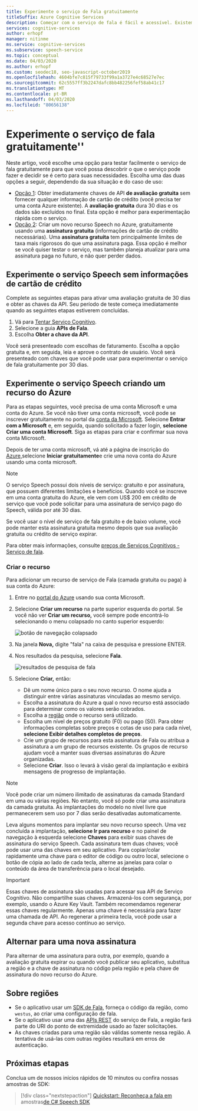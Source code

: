 ```yaml
---
title: Experimente o serviço de Fala gratuitamente
titleSuffix: Azure Cognitive Services
description: Começar com o serviço de fala é fácil e acessível. Existem duas opções disponíveis gratuitamente para que você possa descobrir o que o serviço pode fazer e decidir se é certo para suas necessidades.
services: cognitive-services
author: erhopf
manager: nitinme
ms.service: cognitive-services
ms.subservice: speech-service
ms.topic: conceptual
ms.date: 04/03/2020
ms.author: erhopf
ms.custom: seodec18, seo-javascript-october2019
ms.openlocfilehash: 4604bfe7c815f79733f99a1a3727e4c68527e7ec
ms.sourcegitcommit: 62c5557ff3b2247dafc8bb482256fef58ab41c17
ms.translationtype: MT
ms.contentlocale: pt-BR
ms.lasthandoff: 04/03/2020
ms.locfileid: "80656138"
---
```

# <a name="try-the-speech-service-for-free"></a>Experimente o serviço de fala gratuitamente''

Neste artigo, você escolhe uma opção para testar facilmente o serviço de fala gratuitamente para que você possa descobrir o que o serviço pode fazer e decidir se é certo para suas necessidades. Escolha uma das duas opções a seguir, dependendo da sua situação e do caso de uso:

- [Opção 1](#no-card): Obter imediatamente chaves de API **de avaliação gratuita** sem fornecer qualquer informação de cartão de crédito (você precisa ter uma conta Azure existente). A **avaliação gratuita** dura 30 dias e os dados são excluídos no final. Esta opção é melhor para experimentação rápida com o serviço.
- [Opção 2](#new-resource): Criar um novo recurso Speech no Azure, gratuitamente usando uma **assinatura gratuita** (informações de cartão de crédito necessárias). Uma **assinatura gratuita** tem principalmente limites de taxa mais rigorosos do que uma assinatura paga. Essa opção é melhor se você quiser testar o serviço, mas também planeja atualizar para uma assinatura paga no futuro, e não quer perder dados.

## <a name="try-the-speech-service-without-credit-card-info"></a><a id="no-card"></a>Experimente o serviço Speech sem informações de cartão de crédito

Complete as seguintes etapas para ativar uma avaliação gratuita de 30 dias e obter as chaves da API. Seu período de teste começa imediatamente quando as seguintes etapas estiverem concluídas.

1. Vá para [Tentar Serviço Cognitivo](https://azure.microsoft.com/try/cognitive-services/).
1. Selecione a guia **APIs de Fala**.
1. Escolha **Obter a chave da API**.

Você será presenteado com escolhas de faturamento. Escolha a opção gratuita e, em seguida, leia e aprove o contrato de usuário. Você será presenteado com chaves que você pode usar para experimentar o serviço de fala gratuitamente por 30 dias.

## <a name="try-the-speech-service-by-creating-an-azure-resource"></a><a id="new-resource"></a>Experimente o serviço Speech criando um recurso do Azure

Para as etapas seguintes, você precisa de uma conta Microsoft e uma conta do Azure. Se você não tiver uma conta microsoft, você pode se inscrever gratuitamente no portal da [conta da Microsoft](https://account.microsoft.com/account). Selecione **Entrar com a Microsoft** e, em seguida, quando solicitado a fazer login, **selecione Criar uma conta Microsoft**. Siga as etapas para criar e confirmar sua nova conta Microsoft.

Depois de ter uma conta microsoft, vá até a página de inscrição do [Azure,](https://azure.microsoft.com/free/ai/)selecione **Iniciar gratuitamente**e crie uma nova conta do Azure usando uma conta microsoft.

> [!NOTE]
> O serviço Speech possui dois níveis de serviço: gratuito e por assinatura, que possuem diferentes limitações e benefícios. Quando você se inscreve em uma conta gratuita do Azure, ele vem com US$ 200 em crédito de serviço que você pode solicitar para uma assinatura de serviço pago do Speech, válida por até 30 dias.
>
> Se você usar o nível de serviço de fala gratuito e de baixo volume, você pode manter esta assinatura gratuita mesmo depois que sua avaliação gratuita ou crédito de serviço expirar.
>
> Para obter mais informações, consulte [preços de Serviços Cognitivos - Serviço de fala](https://azure.microsoft.com/pricing/details/cognitive-services/speech-services/).

### <a name="create-the-resource"></a>Criar o recurso

Para adicionar um recurso de serviço de Fala (camada gratuita ou paga) à sua conta do Azure:

1. Entre no [portal do Azure](https://portal.azure.com/) usando sua conta Microsoft.

1. Selecione **Criar um recurso** na parte superior esquerda do portal. Se você não ver **Criar um recurso,** você sempre pode encontrá-lo selecionando o menu colapsado no canto superior esquerdo:

   ![botão de navegação colapsado](media/index/collapsed-nav.png)

1. Na janela **Nova,** digite "fala" na caixa de pesquisa e pressione ENTER.

1. Nos resultados da pesquisa, selecione **Fala**.

   ![resultados de pesquisa de fala](media/index/speech-search.png)

1. Selecione **Criar,** então:

   - Dê um nome único para o seu novo recurso. O nome ajuda a distinguir entre várias assinaturas vinculadas ao mesmo serviço.
   - Escolha a assinatura do Azure a qual o novo recurso está associado para determinar como os valores serão cobrados.
   - Escolha a [região](regions.md) onde o recurso será utilizado.
   - Escolha um nível de preços gratuito (F0) ou pago (S0). Para obter informações completas sobre preços e cotas de uso para cada nível, **selecione Exibir detalhes completos de preços**.
   - Crie um grupo de recursos para esta assinatura de Fala ou atribua a assinatura a um grupo de recursos existente. Os grupos de recurso ajudam você a manter suas diversas assinaturas do Azure organizadas.
   - Selecione **Criar**. Isso o levará à visão geral da implantação e exibirá mensagens de progresso de implantação.

> [!NOTE]
> Você pode criar um número ilimitado de assinaturas da camada Standard em uma ou várias regiões. No entanto, você só pode criar uma assinatura da camada gratuita. As implantações do modelo no nível livre que permanecerem sem uso por 7 dias serão desativadas automaticamente.

Leva alguns momentos para implantar seu novo recurso speech. Uma vez concluída a implantação, **selecione Ir para recurso** e no painel de navegação à esquerda selecione **Chaves** para exibir suas chaves de assinatura do serviço Speech. Cada assinatura tem duas chaves; você pode usar uma das chaves em seu aplicativo. Para copiar/colar rapidamente uma chave para o editor de código ou outro local, selecione o botão de cópia ao lado de cada tecla, alterne as janelas para colar o conteúdo da área de transferência para o local desejado.

> [!IMPORTANT]
> Essas chaves de assinatura são usadas para acessar sua API de Serviço Cognitivo. Não compartilhe suas chaves. Armazená-los com segurança, por exemplo, usando o Azure Key Vault. Também recomendamos regenerar essas chaves regularmente. Apenas uma chave é necessária para fazer uma chamada de API. Ao regenerar a primeira tecla, você pode usar a segunda chave para acesso contínuo ao serviço.

## <a name="switch-to-a-new-subscription"></a>Alternar para uma nova assinatura

Para alternar de uma assinatura para outra, por exemplo, quando a avaliação gratuita expirar ou quando você publicar seu aplicativo, substitua a região e a chave de assinatura no código pela região e pela chave de assinatura do novo recurso do Azure.

## <a name="about-regions"></a>Sobre regiões

- Se o aplicativo usar um [SDK de Fala](speech-sdk.md), forneça o código da região, como `westus`, ao criar uma configuração de fala.
- Se o aplicativo usar uma das [APIs REST](rest-apis.md) do serviço de Fala, a região fará parte do URI do ponto de extremidade usado ao fazer solicitações.
- As chaves criadas para uma região são válidas somente nessa região. A tentativa de usá-las com outras regiões resultará em erros de autenticação.

## <a name="next-steps"></a>Próximas etapas

Conclua um de nossos inícios rápidos de 10 minutos ou confira nossas amostras de SDK:

> [!div class="nextstepaction"]
> [Quickstart: Reconheça a fala em](~/articles/cognitive-services/Speech-Service/quickstarts/speech-to-text-from-microphone.md?pivots=programming-language-csharp&tabs=dotnet)
> amostras[de C# Speech SDK](speech-sdk.md#sample-source-code)
